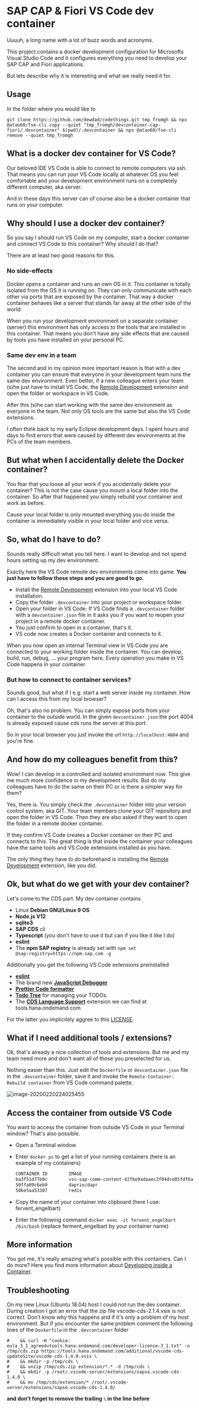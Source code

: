 # SAP CAP & Fiori VS Code dev container

Uuuuh, a long name with a lot of buzz words and acronyms.

This project contains a docker development configuration for Microsofts Visual Studio Code and it configures everything you need to develop your SAP CAP and Fiori applications.

But lets describe why it is interesting and what we really need it for.

## Usage

In the folder where you would like to 

```shell
git clone https://github.com/dewdad/codethings.git tmp_fromgh && npx @atao60/fse-cli copy --quiet "tmp_fromgh/devcontainer-cap-fiori/.devcontainer" $(pwd)/.devcontainer && npx @atao60/fse-cli remove --quiet tmp_fromgh
```

## What is a docker dev container for VS Code?

Our beloved IDE VS Code is able to connect to remote computers via ssh. That means you can run your VS Code locally at whatever OS you feel comfortable and your development environment runs on a completely different computer, aka server.

And in these days this server can of course also be a docker container that runs on your computer.

## Why should I use a docker dev container?

So you say I should run VS Code on my computer, start a docker container and connect VS Code to this container? Why should I do that?

There are at least two good reasons for this.

### No side-effects

Docker opens a container and runs an own OS in it. This container is totally isolated from the OS it is running on. They can only communicate with each other via ports that are exposed by the container. That way a docker container behaves like a server that stands far away at the other side of the world.

When you run your development environment on a separate container (server) this environment has only access to the tools that are installed in this container. That means you don't have any side effects that are caused by tools you have installed on your personal PC.

### Same dev env in a team

The second and in my opinion more important reason is that with a dev container you can ensure that everyone in your development team runs the same dev environment. Even better, if a new colleague enters your team (s)he just have to install VS Code, the [Remote Development](https://marketplace.visualstudio.com/items?itemName=ms-vscode-remote.vscode-remote-extensionpack) extension and open the folder or workspace in VS Code.

After this (s)he can start working with the same dev environment as everyone in the team. Not only OS tools are the same but also the VS Code extensions.

I often think back to my early Eclipse development days. I spent hours and days to find errors that were caused by different dev environments at the PCs of the team members.

## But what when I accidentally delete the Docker container?

You fear that you loose all your work if you accidentally delete your container? This is not the case cause you mount a local folder into the container. So after that happened you simply rebuild your container and work as before.

Cause your local folder is only mounted everything you do inside the container is immediately visible in your local folder and vice versa.

## So, what do I have to do?

Sounds really difficult what you tell here. I want to develop and not spend hours setting up my dev environment.

Exactly here the VS Code remote dev environments come into game. **You just have to follow these steps and you are good to go.**

- Install the [Remote Development](https://marketplace.visualstudio.com/items?itemName=ms-vscode-remote.vscode-remote-extensionpack) extension into your local VS Code installation.
- Copy the folder `.devcontainer` into your project or workspace folder.
- Open your folder in VS Code. If VS Code finds a `.devcontainer` folder with a `devcontainer.json` file in it asks you if you want to reopen your project in a remote docker container.
- You just confirm to open in a container, that's it.
- VS code now creates a Docker container and connects to it.

When you now open an internal Terminal view in VS Code you are connected to your working folder inside the container. You can develop, build, run, debug, ... your program here.
Every operation you make in VS Code happens in your container.

### But how to connect to container services?

Sounds good, but what if I e.g. start a web server inside my container. How can I access this from my local browser?

Oh, that's also no problem. You can simply expose ports from your container to the outside world. In the given `devcontainer.json` the port 4004 is already exposed cause cds runs the server at this port.

So in your local browser you just invoke the url `http://localhost:4004` and you're fine.

## And how do my colleagues benefit from this?

Wow! I can develop in a controlled and isolated environment now. This give me much more confidence in my development results. But do my colleagues have to do the same on their PC or is there a simpler way for them?

Yes, there is. You simply check the `.devcontainer` folder into your version control system, aka GIT. Your team members clone your GIT repository and open the folder in VS Code. Then they are also asked if they want to open the folder in a remote docker container.

If they confirm VS Code creates a Docker container on their PC and connects to this. The great thing is that inside the container your colleagues have the same tools and VS Code extensions installed as you have.

The only thing they have to do beforehand is installing the [Remote Development](https://marketplace.visualstudio.com/items?itemName=ms-vscode-remote.vscode-remote-extensionpack) extension, like you did.

## Ok, but what do we get with your dev container?

Let's come to the CDS part. My dev container contains

- Linux **Debian GNU/Linux 9 OS**
- **Node.js V12**
- **sqlite3**
- **SAP CDS** cli
- **Typescript** (you don't have to use it but can if you like it like I do)
- **eslint**
- The **npm SAP registry** is already set with `npm set @sap:registry=https://npm.sap.com -g`

Additionally you get the following VS Code extensions preinstalled

- **[eslint](https://marketplace.visualstudio.com/items?itemName=dbaeumer.vscode-eslint)**
- The brand new **[JavaScript Debugger](https://marketplace.visualstudio.com/items?itemName=ms-vscode.js-debug-nightly)**
- **[Prettier Code formatter](https://marketplace.visualstudio.com/items?itemName=esbenp.prettier-vscode)**
- **[Todo Tree](https://marketplace.visualstudio.com/items?itemName=Gruntfuggly.todo-tree)** for managing your TODOs.
- The **[CDS Language Support](https://tools.hana.ondemand.com/additional/vscode-cds-updateSite/vscode-cds-1.4.0.vsix)** extension we can find at tools.hana.ondemand.com

For the latter you implicitely aggree to this [LICENSE](https://tools.hana.ondemand.com//developer-license-3_1.txt).

## What if I need additional tools / extensions?

Ok, that's already a nice collection of tools and extensions. But me and my team need more and don't want all of those you preselected for us.

Nothing easier than this. Just edit the `Dockerfile`  or `devcontainer.json` file in the `.devcontainer` folder, save it and invoke the `Remote-Container: Rebuild container` from VS Code command palette.

![image-20200220224025455](images/rebuild-container.png)

## Access the container from outside VS Code

You want to access the container from outside VS Code in your Terminal window? That's also possible.

- Open a Terminal window
- Enter `docker ps` to get a list of your running containers (here is an example of my containers)

  ```bash
  CONTAINER ID        IMAGE                                                         COMMAND                  CREATED             STATUS              PORTS               NAMES
  ba3f51d77b0c        vsc-sap-comm-content-42fbe9adaaec2f04dce05fdf6aa373d0         "/bin/sh -c 'echo Co…"   2 days ago          Up 2 days                               fervent_engelbart
  50ffa09c6eb9        daprio/dapr                                                   "./placement"            3 days ago          Up 2 days                               dapr_placement_dapr-dev-container
  50be5aa53387        redis                                                         "docker-entrypoint.s…"   3 days ago          Up 2 days           6379/tcp            dapr_redis_dapr-dev-container
  ```
- Copy the name of your container into clipboard (here I use: fervent_engelbart)
- Enter the following command `docker exec -it fervent_engelbart /bin/bash` (replace ferment_engelbart by your container name)

## More information

You got me, it's really amazing what's possible with this containers. Can I do more?
Here you find more information about [Developing inside a Container](https://code.visualstudio.com/docs/remote/containers).

## Troubleshooting

On my new Linux (Ubuntu 18.04) host I could not run the dev container. During creation I got an error that the zip file vscode-cds-2.1.4.vsix is not correct. Don't know why this happens and if it's only a problem of my host environment. But if you encounter the same problem comment the following lines of the `Dockerfile` in the `.devcontainer` folder

```
#    && curl -H "cookie: eula_3_1_agreed=tools.hana.ondemand.com/developer-license-3_1.txt" -o /tmp/cds.zip https://tools.hana.ondemand.com/additional/vscode-cds-updateSite/vscode-cds-1.4.0.vsix \
#    && mkdir -p /tmp/cds \
#    && unzip /tmp/cds.zip extension/*.* -d /tmp/cds \
#    && mkdir -p /root/.vscode-server/extensions/sapse.vscode-cds-1.4.0 \
#    && mv /tmp/cds/extension/* /root/.vscode-server/extensions/sapse.vscode-cds-1.4.0/ 
```

__and don't forget to remove the trailing `\` in the line before__
